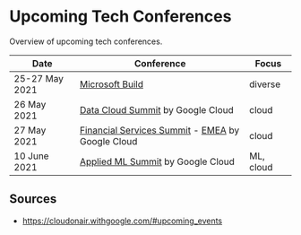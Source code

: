 # Upcoming Tech Conferences

Overview of upcoming tech conferences.

| Date | Conference | Focus |
| --- | --- |  --- |
| 25-27 May 2021 | [Microsoft Build](https://mybuild.microsoft.com/) | diverse |
| 26 May 2021 | [Data Cloud Summit](https://cloudonair.withgoogle.com/events/summit-data-cloud) by Google Cloud | cloud |
| 27 May 2021 | [Financial Services Summit](https://cloudonair.withgoogle.com/events/summit-finserv) - [EMEA](https://cloudonair.withgoogle.com/events/summit-emea-finserv) by Google Cloud | cloud |
| 10 June 2021 | [Applied ML Summit](https://cloudonair.withgoogle.com/events/summit-ml-practitioners) by Google Cloud | ML, cloud |

## Sources

- https://cloudonair.withgoogle.com/#upcoming_events

